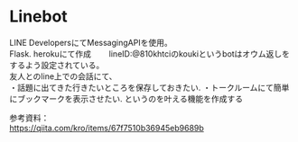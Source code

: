# Linebot
LINE DevelopersにてMessagingAPIを使用。  
Flask. herokuにて作成　　
lineID:@810khtciのkoukiというbotはオウム返しをするよう設定されている。  
友人とのline上での会話にて、  
・話題に出てきた行きたいところを保存しておきたい. 
・トークルームにて簡単にブックマークを表示させたい. 
というのを叶える機能を作成する   

参考資料：  
https://qiita.com/kro/items/67f7510b36945eb9689b
